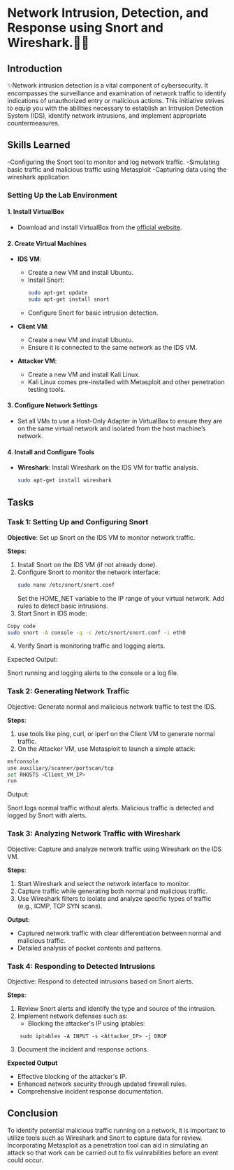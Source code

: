 # Network Intrusion, Detection, and Response using Snort and Wireshark.🦈🥸

## Introduction
✨Network intrusion detection is a vital component of cybersecurity. It encompasses the surveillance and examination of network traffic to identify indications of unauthorized entry or malicious actions. This initiative strives to equip you with the abilities necessary to establish an Intrusion Detection System (IDS), identify network intrusions, and implement appropriate countermeasures.

## Skills Learned

-Configuring the Snort tool to monitor and log network traffic.
-Simulating basic traffic and malicious traffic using Metasploit
-Capturing data using the wireshark application


### Setting Up the Lab Environment

#### 1. Install VirtualBox
- Download and install VirtualBox from the [official website](https://www.virtualbox.org/).

#### 2. Create Virtual Machines
- **IDS VM**: 
  - Create a new VM and install Ubuntu.
  - Install Snort:
    ```sh
    sudo apt-get update
    sudo apt-get install snort
    ```
  - Configure Snort for basic intrusion detection.

- **Client VM**: 
  - Create a new VM and install Ubuntu.
  - Ensure it is connected to the same network as the IDS VM.

- **Attacker VM**:
  - Create a new VM and install Kali Linux.
  - Kali Linux comes pre-installed with Metasploit and other penetration testing tools.

#### 3. Configure Network Settings
- Set all VMs to use a Host-Only Adapter in VirtualBox to ensure they are on the same virtual network and isolated from the host machine’s network.

#### 4. Install and Configure Tools
- **Wireshark**: Install Wireshark on the IDS VM for traffic analysis.
  ```sh
  sudo apt-get install wireshark

## Tasks

### Task 1: Setting Up and Configuring Snort
**Objective**: Set up Snort on the IDS VM to monitor network traffic.

**Steps**:
1. Install Snort on the IDS VM (if not already done).
2. Configure Snort to monitor the network interface:
   ```sh
   sudo nano /etc/snort/snort.conf
   ```
   Set the HOME_NET variable to the IP range of your virtual network.
   Add rules to detect basic intrusions.
3. Start Snort in IDS mode:
```sh
Copy code
sudo snort -A console -q -c /etc/snort/snort.conf -i eth0
```
4. Verify Snort is monitoring traffic and logging alerts.

Expected Output:

Snort running and logging alerts to the console or a log file.

### Task 2: Generating Network Traffic
Objective: Generate normal and malicious network traffic to test the IDS.

**Steps**:

1. use tools like ping, curl, or iperf on the Client VM to generate normal traffic.
2. On the Attacker VM, use Metasploit to launch a simple attack:
```sh
msfconsole
use auxiliary/scanner/portscan/tcp
set RHOSTS <Client_VM_IP>
run
```
Output:

Snort logs normal traffic without alerts.
Malicious traffic is detected and logged by Snort with alerts.

### Task 3: Analyzing Network Traffic with Wireshark
Objective: Capture and analyze network traffic using Wireshark on the IDS VM.

**Steps**:

1. Start Wireshark and select the network interface to monitor.
2. Capture traffic while generating both normal and malicious traffic.
3. Use Wireshark filters to isolate and analyze specific types of traffic (e.g., ICMP, TCP SYN scans).

**Output**:
- Captured network traffic with clear differentiation between normal and malicious traffic.
- Detailed analysis of packet contents and patterns.

### Task 4: Responding to Detected Intrusions
Objective: Respond to detected intrusions based on Snort alerts.

**Steps**:

1. Review Snort alerts and identify the type and source of the intrusion.
2. Implement network defenses such as:
     - Blocking the attacker's IP using iptables:
```
    sudo iptables -A INPUT -s <Attacker_IP> -j DROP
```

3. Document the incident and response actions.

**Expected Output**
- Effective blocking of the attacker's IP.
- Enhanced network security through updated firewall rules.
- Comprehensive incident response documentation.


## Conclusion
To identify potential malicious traffic running on a network, it is important to utilize tools such as Wireshark and Snort to capture data for review. Incorporating Metasploit as a penetration tool can aid in simulating an attack so that work can be carried out to fix vulnrabilities before an event could occur.




































